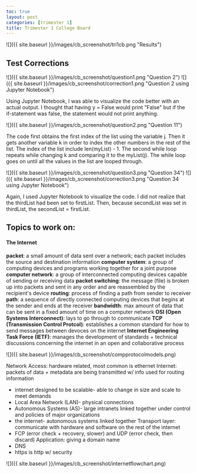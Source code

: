```yaml
---
toc: true
layout: post
categories: [trimester 1]
title: Trimester 1 College Board
---
```


![]({{ site.baseurl }}/images/cb_screenshot/tri1cb.png "Results")

## Test Corrections

![]({{ site.baseurl }}/images/cb_screenshot/question1.png "Question 2")
![]({{ site.baseurl }}/images/cb_screenshot/correction1.png "Question 2 using Jupyter Notebook")

Using Jupyter Notebook, I was able to visualize the code better with an actual output. I thought that having y = False would print "False" but if the if-statement was false, the statement would not print anything.

![]({{ site.baseurl }}/images/cb_screenshot/question2.png "Question 11")

The code first obtains the first index of the list using the variable j. Then it gets another variable k in order to index the other numbers in the rest of the list. The index of the list include len(myList) - 1. The second while loop repeats while changing k and comparing it to the myList(j). The while loop goes on until all the values in the list are looped through.

![]({{ site.baseurl }}/images/cb_screenshot/question3.png "Question 34")
![]({{ site.baseurl }}/images/cb_screenshot/correction3.png "Question 34 using Jupyter Notebook")

Again, I used Jupyter Notebook to visualize the code. I did not realize that the thirdList had been set to firstList. Then, because secondList was set in thirdList, the secondList = firstList.

## Topics to work on:

#### The Internet

**packet**: a small amount of data sent over a network; each packet includes the source and destination information
**computer system**: a group of computing devices and programs working together for a joint purpose
**computer network**: a group of interconnected computing devices capable of sending or receiving data
**packet switching**: the message (file) is broken up into packets and sent in any order and are reassembled by the recipient's device
**routing**: process of finding a path from sender to receiver
**path**: a sequence of directly connected computing devices that begins at the sender and ends at the receiver
**bandwidth**: max amount of data that can be sent in a fixed amount of time on a computer network
**OSI (Open Systems Interconnect)**: lays to go through to communicate
**TCP (Transmission Control Protcol)**: establishes a common standard for how to send messages between devoces on the internet
**Internet Engineering Task Force (IETF)**: manages the development of standards + technical discussions concerning the internet in an open and collaborative process

![]({{ site.baseurl }}/images/cb_screenshot/compprotocolmodels.png)

Network Access: hardware related, most common is ethernet
Internet: packets of data + metadata are being transmitted w/ info used for routing information
- internet designed to be scalable- able to change in size and scale to meet demands
- Local Area Network (LAN)- physical connections
- Autonomous Systems (AS)- large intranets linked together under control and policies of major organizations
- the internet- autonomous systems linked together
Transport layer: communicate with hardware and software on the rest of the internet
- FCP (error check + recovery, slower) and UDP (error check, then discard)
Application: giving a domain name
- DNS
- https is http w/ security

![]({{ site.baseurl }}/images/cb_screenshot/internetflowchart.png)